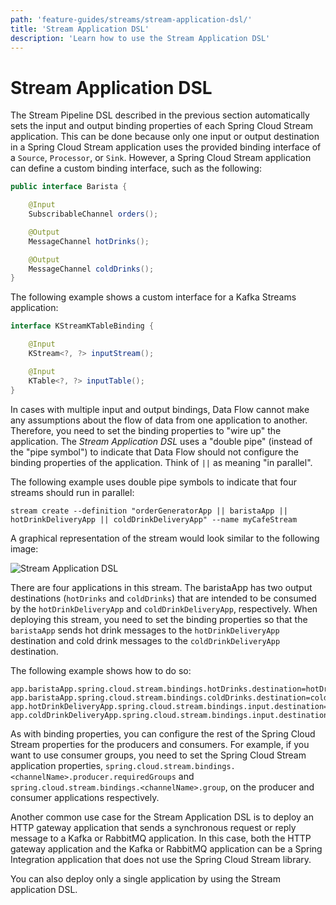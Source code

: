 ```yaml
---
path: 'feature-guides/streams/stream-application-dsl/'
title: 'Stream Application DSL'
description: 'Learn how to use the Stream Application DSL'
---
```


# Stream Application DSL

The Stream Pipeline DSL described in the previous section automatically sets the input and output binding properties of each Spring Cloud Stream application.
This can be done because only one input or output destination in a Spring Cloud Stream application uses the provided binding interface of a `Source`, `Processor`, or `Sink`.
However, a Spring Cloud Stream application can define a custom binding interface, such as the following:

```Java
public interface Barista {

    @Input
    SubscribableChannel orders();

    @Output
    MessageChannel hotDrinks();

    @Output
    MessageChannel coldDrinks();
}
```

The following example shows a custom interface for a Kafka Streams application:

```java
interface KStreamKTableBinding {

    @Input
    KStream<?, ?> inputStream();

    @Input
    KTable<?, ?> inputTable();
}
```

In cases with multiple input and output bindings, Data Flow cannot make any assumptions about the flow of data from one application to another.
Therefore, you need to set the binding properties to "wire up" the application.
The _Stream Application DSL_ uses a "double pipe" (instead of the "pipe symbol") to indicate that Data Flow should not configure the binding properties of the application. Think of `||` as meaning "in parallel".

The following example uses double pipe symbols to indicate that four streams should run in parallel:

`stream create --definition "orderGeneratorApp || baristaApp || hotDrinkDeliveryApp || coldDrinkDeliveryApp" --name myCafeStream`

A graphical representation of the stream would look similar to the following image:

![Stream Application DSL](images/stream-application-dsl.png)

There are four applications in this stream.
The baristaApp has two output destinations (`hotDrinks` and `coldDrinks`) that are intended to be consumed by the `hotDrinkDeliveryApp` and `coldDrinkDeliveryApp`, respectively.
When deploying this stream, you need to set the binding properties so that the `baristaApp` sends hot drink messages to the `hotDrinkDeliveryApp` destination and cold drink messages to the `coldDrinkDeliveryApp` destination.

The following example shows how to do so:

```
app.baristaApp.spring.cloud.stream.bindings.hotDrinks.destination=hotDrinksDest
app.baristaApp.spring.cloud.stream.bindings.coldDrinks.destination=coldDrinksDest
app.hotDrinkDeliveryApp.spring.cloud.stream.bindings.input.destination=hotDrinksDest
app.coldDrinkDeliveryApp.spring.cloud.stream.bindings.input.destination=coldDrinksDest
```

As with binding properties, you can configure the rest of the Spring Cloud Stream properties for the producers and consumers.
For example, if you want to use consumer groups, you need to set the Spring Cloud Stream application properties, `spring.cloud.stream.bindings.<channelName>.producer.requiredGroups` and `spring.cloud.stream.bindings.<channelName>.group`, on the producer and consumer applications respectively.

Another common use case for the Stream Application DSL is to deploy an HTTP gateway application that sends a synchronous request or reply message to a Kafka or RabbitMQ application.
In this case, both the HTTP gateway application and the Kafka or RabbitMQ application can be a Spring Integration application that does not use the Spring Cloud Stream library.

You can also deploy only a single application by using the Stream application DSL.
